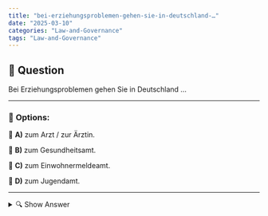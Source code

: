 ```yaml
---
title: "bei-erziehungsproblemen-gehen-sie-in-deutschland-…"
date: "2025-03-10"
categories: "Law-and-Governance"
tags: "Law-and-Governance"
---
```


## 📌 **Question**

Bei Erziehungsproblemen gehen Sie in Deutschland …



---

### 📝 **Options:**

🔘 **A)** zum Arzt / zur Ärztin.

🔘 **B)** zum Gesundheitsamt.

🔘 **C)** zum Einwohnermeldeamt.

🔘 **D)** zum Jugendamt.

---

<details>
  <summary>🔍 Show Answer</summary>

  <p>
💡  <b>Correct Answer:</b>  d
  </p>
  <p>
    📖<b>Explanation:</b>
    In Deutschland können Eltern oder Erziehungsberechtigte bei Schwierigkeiten in der Kindererziehung Unterstützung suchen. Solche Erziehungsprobleme können Konflikte im Familienalltag, Verhaltensauffälligkeiten der Kinder oder andere Herausforderungen umfassen. Es gibt verschiedene Institutionen, die je nach Art der Problematik Hilfe anbieten. Zu wissen, welche Behörde oder welches Amt für welche Art von Unterstützung zuständig ist, erleichtert den Zugang zu geeigneten Beratungs- und Hilfsangeboten.
  </p>
</details>
